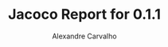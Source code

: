 ---
title: Jacoco Report for 0.1.1
author: Alexandre Carvalho
menu_title: 0.1.1
category: jacoco_reports
layout: iframe
iframe_url: /docs/0.1.1/site/jacoco/index.html
order: 10
---